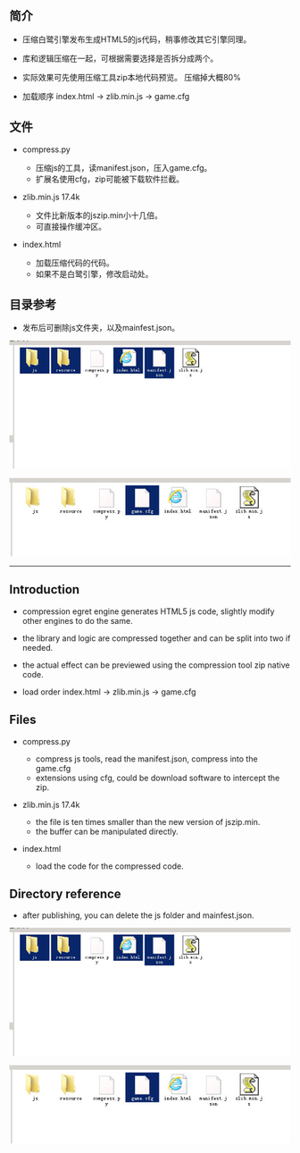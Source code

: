 
## 简介

* 压缩白鹭引擎发布生成HTML5的js代码，稍事修改其它引擎同理。

* 库和逻辑压缩在一起，可根据需要选择是否拆分成两个。

* 实际效果可先使用压缩工具zip本地代码预览。 压缩掉大概80%

* 加载顺序  index.html -> zlib.min.js -> game.cfg


## 文件


* compress.py    
    *  压缩js的工具，读manifest.json，压入game.cfg。
    *  扩展名使用cfg，zip可能被下载软件拦截。


* zlib.min.js      17.4k
    *  文件比新版本的jszip.min小十几倍。
    *  可直接操作缓冲区。


* index.html
    *  加载压缩代码的代码。
    *  如果不是白鹭引擎，修改启动处。



## 目录参考
* 发布后可删除js文件夹，以及mainfest.json。


![1](1.jpg)

![2](2.jpg)

---

## Introduction

* compression egret engine generates HTML5 js code, slightly modify other engines to do the same.

* the library and logic are compressed together and can be split into two if needed.

* the actual effect can be previewed using the compression tool zip native code.

* load order index.html -> zlib.min.js -> game.cfg

## Files


* compress.py    
    *  compress js tools, read the manifest.json, compress into the game.cfg
    *  extensions using cfg, could be download software to intercept the zip.


* zlib.min.js      17.4k
    *  the file is ten times smaller than the new version of jszip.min.
    *  the buffer can be manipulated directly.


* index.html
    *  load the code for the compressed code.



## Directory reference
* after publishing, you can delete the js folder and mainfest.json.


![1](1.jpg)

![2](2.jpg)

